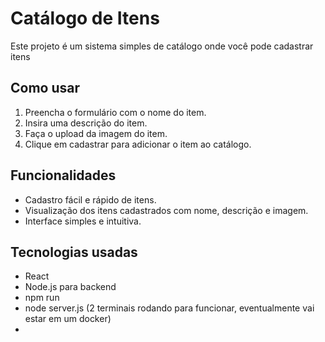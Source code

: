# Catálogo de Itens

Este projeto é um sistema simples de catálogo onde você pode cadastrar itens
 

## Como usar

1. Preencha o formulário com o nome do item.  
2. Insira uma descrição do item.  
3. Faça o upload da imagem do item.  
4. Clique em cadastrar para adicionar o item ao catálogo.


## Funcionalidades

- Cadastro fácil e rápido de itens.  
- Visualização dos itens cadastrados com nome, descrição e imagem.  
- Interface simples e intuitiva.


## Tecnologias usadas

- React  
- Node.js para backend
- npm run
- node server.js (2 terminais rodando para funcionar, eventualmente vai estar em um docker)
- 
